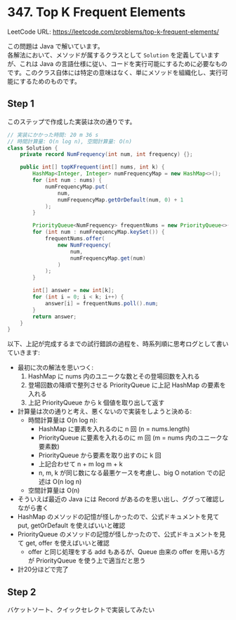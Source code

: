 # 347. Top K Frequent Elements

LeetCode URL: https://leetcode.com/problems/top-k-frequent-elements/

この問題は Java で解いています。  
各解法において、メソッドが属するクラスとして `Solution` を定義していますが、これは Java の言語仕様に従い、コードを実行可能にするために必要なものです。このクラス自体には特定の意味はなく、単にメソッドを組織化し、実行可能にするためのものです。

## Step 1

このステップで作成した実装は次の通りです。

```java
// 実装にかかった時間: 20 m 36 s
// 時間計算量: O(n log n), 空間計算量: O(n)
class Solution {
    private record NumFrequency(int num, int frequency) {};

    public int[] topKFrequent(int[] nums, int k) {
        HashMap<Integer, Integer> numFrequencyMap = new HashMap<>();
        for (int num : nums) {
            numFrequencyMap.put(
                num,
                numFrequencyMap.getOrDefault(num, 0) + 1
            );
        }

        PriorityQueue<NumFrequency> frequentNums = new PriorityQueue<>((a, b) -> b.frequency - a.frequency);
        for (int num : numFrequencyMap.keySet()) {
            frequentNums.offer(
                new NumFrequency(
                    num,
                    numFrequencyMap.get(num)
                )
            );
        }

        int[] answer = new int[k];
        for (int i = 0; i < k; i++) {
            answer[i] = frequentNums.poll().num;
        }
        return answer;
    }
}
```

以下、上記が完成するまでの試行錯誤の過程を、時系列順に思考ログとして書いていきます:

- 最初に次の解法を思いつく:
    1. HashMap に nums 内のユニークな数とその登場回数を入れる
    2. 登場回数の降順で整列させる PriorityQueue に上記 HashMap の要素を入れる
    3. 上記 PriorityQueue から k 個値を取り出して返す
- 計算量は次の通りと考え、悪くないので実装をしようと決める:
    - 時間計算量は O(n log n):
        - HashMap に要素を入れるのに n 回 (n = nums.length)
        - PriorityQueue に要素を入れるのに m 回 (m = nums 内のユニークな要素数) 
        - PriorityQueue から要素を取り出すのに k 回
        - 上記合わせて n + m log m + k
        - n, m, k が同じ数になる最悪ケースを考慮し、big O notation での記述は O(n log n)
    - 空間計算量は O(n)
- そういえば最近の Java には Record があるのを思い出し、ググって確認しながら書く
- HashMap のメソッドの記憶が怪しかったので、公式ドキュメントを見て put, getOrDefault を使えばいいと確認
- PriorityQueue のメソッドの記憶が怪しかったので、公式ドキュメントを見て get, offer を使えばいいと確認
    - offer と同じ処理をする add もあるが、Queue 由来の offer を用いる方が PriorityQueue を使う上で適当だと思う
- 計20分ほどで完了

## Step 2

バケットソート、クイックセレクトで実装してみたい